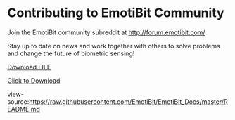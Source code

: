 # Contributing to EmotiBit Community

Join the EmotiBit community subreddit at http://forum.emotibit.com/

Stay up to date on news and work together with others to solve problems and change the future of biometric sensing!


<a id="raw-url" href="https://raw.githubusercontent.com/EmotiBit/EmotiBit_Docs/master/README.md">Download FILE</a>

<a href="https://raw.githubusercontent.com/EmotiBit/EmotiBit_Docs/master/README.md" download="README.md" target="_blank">Click to Download</a>

view-source:https://raw.githubusercontent.com/EmotiBit/EmotiBit_Docs/master/README.md
